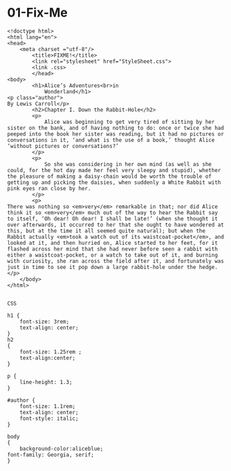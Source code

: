# 01-Fix-Me



    <!doctype html>
    <html lang="en">
    <head>
        <meta charset ="utf-8"/>
            <title>FIXME!</title>
            <link rel="stylesheet" href="StyleSheet.css">
            <link .css>
            </head>
    <body>
            <h1>Alice’s Adventures<br>in
                Wonderland</h1>
    <p class="author">
    By Lewis Carroll</p>
            <h2>Chapter I. Down the Rabbit-Hole</h2>
            <p>
                Alice was beginning to get very tired of sitting by her sister on the bank, and of having nothing to do: once or twice she had peeped into the book her sister was reading, but it had no pictures or conversations in it, ‘and what is the use of a book,’ thought Alice ‘without pictures or conversations?’
            </p>
            <p>
                So she was considering in her own mind (as well as she could, for the hot day made her feel very sleepy and stupid), whether the pleasure of making a daisy-chain would be worth the trouble of getting up and picking the daisies, when suddenly a White Rabbit with pink eyes ran close by her.
            </p>
            <p>
    There was nothing so <em>very</em> remarkable in that; nor did Alice think it so <em>very</em> much out of the way to hear the Rabbit say to itself, ‘Oh dear! Oh dear! I shall be late!’ (when she thought it over afterwards, it occurred to her that she ought to have wondered at this, but at the time it all seemed quite natural); but when the Rabbit actually <em>took a watch out of its waistcoat-pocket</em>, and looked at it, and then hurried on, Alice started to her feet, for it flashed across her mind that she had never before seen a rabbit with either a waistcoat-pocket, or a watch to take out of it, and burning with curiosity, she ran across the field after it, and fortunately was just in time to see it pop down a large rabbit-hole under the hedge.
    </p>
        </body>
    </html>


    CSS

    h1 {
        font-size: 3rem;
        text-align: center;
    }
    h2
    {
        font-size: 1.25rem ;
        text-align:center;
    }

    p {
        line-height: 1.3;
    }

    #author {
        font-size: 1.1rem;
        text-align: center;
        font-style: italic;
    }

    body
    {
        background-color:aliceblue;
    font-family: Georgia, serif;
    }

